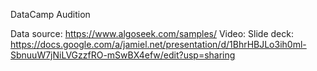 DataCamp Audition

Data source: https://www.algoseek.com/samples/
Video: 
Slide deck: https://docs.google.com/a/jamiel.net/presentation/d/1BhrHBJLo3ih0ml-SbnuuW7jNiLVGzzfRO-mSwBX4efw/edit?usp=sharing
